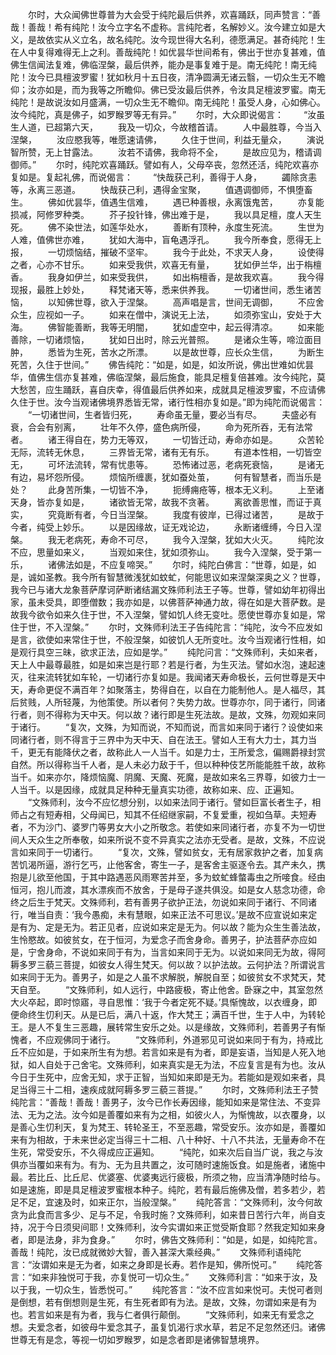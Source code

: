 <!-- { "loadSidebar": true } -->
　　尔时，大众闻佛世尊普为大会受于纯陀最后供养，欢喜踊跃，同声赞言：“善哉！善哉！希有纯陀！汝今立字名不虚称。言纯陀者，名解妙义。汝今建立如是大义，是故依实从义立名，故名纯陀。汝今现世得大名利，德愿满足。甚奇纯陀！生在人中复得难得无上之利。善哉纯陀！如优昙华世间希有，佛出于世亦复甚难，值佛生信闻法复难，佛临涅槃，最后供养，能办是事复难于是。南无纯陀！南无纯陀！汝今已具檀波罗蜜！犹如秋月十五日夜，清净圆满无诸云翳，一切众生无不瞻仰；汝亦如是，而为我等之所瞻仰。佛已受汝最后供养，令汝具足檀波罗蜜。南无纯陀！是故说汝如月盛满，一切众生无不瞻仰。南无纯陀！虽受人身，心如佛心。汝今纯陀，真是佛子，如罗睺罗等无有异。”
　　尔时，大众即说偈言：
　　“汝虽生人道，已超第六天，
　　我及一切众，今故稽首请。
　　人中最胜尊，今当入涅槃，
　　汝应愍我等，唯愿速请佛，
　　久住于世间，利益无量众，
　　演说智所赞，无上甘露法。
　　汝若不请佛，我命将不全，
　　是故应见为，稽请调御师。”
　　尔时，纯陀欢喜踊跃。譬如有人，父母卒丧，忽然还活，纯陀欢喜亦复如是。复起礼佛，而说偈言：
　　“快哉获己利，善得于人身，
　　蠲除贪恚等，永离三恶道。
　　快哉获己利，遇得金宝聚，
　　值遇调御师，不惧堕畜生。
　　佛如优昙华，值遇生信难，
　　遇已种善根，永离饿鬼苦，
　　亦复能损减，阿修罗种类。
　　芥子投针锋，佛出难于是，
　　我以具足檀，度人天生死。
　　佛不染世法，如莲华处水，
　　善断有顶种，永度生死流。
　　生世为人难，值佛世亦难，
　　犹如大海中，盲龟遇浮孔。
　　我今所奉食，愿得无上报，
　　一切烦恼结，摧破不坚牢。
　　我今于此处，不求天人身，
　　设使得之者，心亦不甘乐。
　　如来受我供，欢喜无有量，
　　犹如伊兰华，出于栴檀香。
　　我身如伊兰，如来受我供，
　　如出栴檀香，是故我欢喜。
　　我今得现报，最胜上妙处，
　　释梵诸天等，悉来供养我。
　　一切诸世间，悉生诸苦恼，
　　以知佛世尊，欲入于涅槃。
　　高声唱是言，世间无调御，
　　不应舍众生，应视如一子。
　　如来在僧中，演说无上法，
　　如须弥宝山，安处于大海。
　　佛智能善断，我等无明闇，
　　犹如虚空中，起云得清凉。
　　如来能善除，一切诸烦恼，
　　犹如日出时，除云光普照。
　　是诸众生等，啼泣面目肿，
　　悉皆为生死，苦水之所漂。
　　以是故世尊，应长众生信，
　　为断生死苦，久住于世间。”
　　佛告纯陀：“如是，如是，如汝所说，佛出世难如优昙华，值佛生信亦复甚难，佛临涅槃，最后施食，能具足檀复倍甚难。汝今纯陀，莫大愁苦，应生踊跃，喜自庆幸，得值最后供养如来，成就具足檀波罗蜜，不应请佛久住于世。汝今当观诸佛境界悉皆无常，诸行性相亦复如是。”即为纯陀而说偈言：
　　“一切诸世间，生者皆归死，
　　寿命虽无量，要必当有尽。
　　夫盛必有衰，合会有别离，
　　壮年不久停，盛色病所侵，
　　命为死所吞，无有法常者。
　　诸王得自在，势力无等双，
　　一切皆迁动，寿命亦如是。
　　众苦轮无际，流转无休息，
　　三界皆无常，诸有无有乐。
　　有道本性相，一切皆空无，
　　可坏法流转，常有忧患等。
　　恐怖诸过恶，老病死衰恼，
　　是诸无有边，易坏怨所侵。
　　烦恼所缠裹，犹如蚕处茧，
　　何有智慧者，而当乐是处？
　　此身苦所集，一切皆不净，
　　扼缚痈疮等，根本无义利。
　　上至诸天身，皆亦复如是，
　　诸欲皆无常，故我不贪著。
　　离欲善思惟，而证于真实，
　　究竟断有者，今日当涅槃。
　　我度有彼岸，已得过诸苦，
　　是故于今者，纯受上妙乐。
　　以是因缘故，证无戏论边，
　　永断诸缠缚，今日入涅槃。
　　我无老病死，寿命不可尽，
　　我今入涅槃，犹如大火灭。
　　纯陀汝不应，思量如来义，
　　当观如来住，犹如须弥山。
　　我今入涅槃，受于第一乐，
　　诸佛法如是，不应复啼哭。”
　　尔时，纯陀白佛言：“世尊，如是，如是，诚如圣教。我今所有智慧微浅犹如蚊虻，何能思议如来涅槃深奥之义？世尊，我今已与诸大龙象菩萨摩诃萨断诸结漏文殊师利法王子等。世尊，譬如幼年初得出家，虽未受具，即堕僧数；我亦如是，以佛菩萨神通力故，得在如是大菩萨数。是故我今欲令如来久住于世，不入涅槃，譬如饥人终无变吐。愿使世尊亦复如是，常住于世，不入涅槃。”
　　尔时，文殊师利法王子告纯陀言：“纯陀，汝今不应发如是言，欲使如来常住于世，不般涅槃，如彼饥人无所变吐。汝今当观诸行性相，如是观行具空三昧，欲求正法，应如是学。”
　　纯陀问言：“文殊师利，夫如来者，天上人中最尊最胜，如是如来岂是行耶？若是行者，为生灭法。譬如水泡，速起速灭，往来流转犹如车轮，一切诸行亦复如是。我闻诸天寿命极长，云何世尊是天中天，寿命更促不满百年？如聚落主，势得自在，以自在力能制他人。是人福尽，其后贫贱，人所轻蔑，为他策使。所以者何？失势力故。世尊亦尔，同于诸行，同诸行者，则不得称为天中天。何以故？诸行即是生死法故。是故，文殊，勿观如来同于诸行。
　　“复次，文殊，为知而说，不知而说，而言如来同于诸行？设使如来同诸行者，则不得言于三界中为天中天、自在法王。譬如人王有大力士，其力当千，更无有能降伏之者，故称此人一人当千。如是力士，王所爱念，偏赐爵禄封赏自然。所以得称当千人者，是人未必力敌于千，但以种种伎艺所能能胜千故，故称当千。如来亦尔，降烦恼魔、阴魔、天魔、死魔，是故如来名三界尊，如彼力士一人当千。以是因缘，成就具足种种无量真实功德，故称如来、应、正遍知。
　　“文殊师利，汝今不应忆想分别，以如来法同于诸行。譬如巨富长者生子，相师占之有短寿相，父母闻已，知其不任绍继家嗣，不复爱重，视如刍草。夫短寿者，不为沙门、婆罗门等男女大小之所敬念。若使如来同诸行者，亦复不为一切世间人天众生之所奉敬，如来所说不变不异真实之法亦无受者。是故，文殊，不应说言如来同于一切诸行。
　　“复次，文殊，譬如贫女，无有居家救护之者，加复病苦饥渴所逼，游行乞丐，止他客舍，寄生一子，是客舍主驱逐令去。其产未久，携抱是儿欲至他国，于其中路遇恶风雨寒苦并至，多为蚊虻蜂螫毒虫之所唼食。经由恒河，抱儿而渡，其水漂疾而不放舍，于是母子遂共俱没。如是女人慈念功德，命终之后生于梵天。文殊师利，若有善男子欲护正法，勿说如来同于诸行、不同诸行，唯当自责：‘我今愚痴，未有慧眼，如来正法不可思议。’是故不应宣说如来定是有为、定是无为。若正见者，应说如来定是无为。何以故？能为众生生善法故，生怜愍故。如彼贫女，在于恒河，为爱念子而舍身命。善男子，护法菩萨亦应如是，宁舍身命，不说如来同于有为，当言如来同于无为。以说如来同无为故，得阿耨多罗三藐三菩提，如彼女人得生梵天。何以故？以护法故。云何护法？所谓说言如来同于无为。善男子，如是之人虽不求解脱，解脱自至；如彼贫女不求梵天，梵天自至。
　　“文殊师利，如人远行，中路疲极，寄止他舍。卧寐之中，其室忽然大火卒起，即时惊寤，寻自思惟：‘我于今者定死不疑。’具惭愧故，以衣缠身，即便命终生忉利天。从是已后，满八十返，作大梵王；满百千世，生于人中，为转轮王。是人不复生三恶趣，展转常生安乐之处。以是缘故，文殊师利，若善男子有惭愧者，不应观佛同于诸行。
　　“文殊师利，外道邪见可说如来同于有为，持戒比丘不应如是，于如来所生有为想。若言如来是有为者，即是妄语，当知是人死入地狱，如人自处于己舍宅。文殊师利，如来真实是无为法，不应复言是有为也。汝从今日于生死中，应舍无知，求于正智，当知如来即是无为。若能如是观如来者，具足当得三十二相，速疾成就阿耨多罗三藐三菩提。”
　　尔时，文殊师利法王子赞纯陀言：“善哉！善哉！善男子，汝今已作长寿因缘，能知如来是常住法、不变异法、无为之法。汝今如是善覆如来有为之相，如彼火人，为惭愧故，以衣覆身，以是善心生忉利天，复为梵王、转轮圣王，不至恶趣，常受安乐。汝亦如是，善覆如来有为相故，于未来世必定当得三十二相、八十种好、十八不共法，无量寿命不在生死，常受安乐，不久得成应正遍知。
　　“纯陀，如来次后自当广说，我之与汝俱亦当覆如来有为。有为、无为且共置之，汝可随时速施饭食。如是施者，诸施中最。若比丘、比丘尼、优婆塞、优婆夷远行疲极，所须之物，应当清净随时给与。如是速施，即是具足檀波罗蜜根本种子。纯陀，若有最后施佛及僧，若多若少，若足不足，宜速及时，如来正尔，当般涅槃。”
　　纯陀答言：“文殊师利，汝今何故贪为此食而言多少、足与不足，令我时施？文殊师利，如来昔日苦行六年，尚自支持，况于今日须臾间耶！文殊师利，汝今实谓如来正觉受斯食耶？然我定知如来身者，即是法身，非为食身。”
　　尔时，佛告文殊师利：“如是，如是，如纯陀言。善哉！纯陀，汝已成就微妙大智，善入甚深大乘经典。”
　　文殊师利语纯陀言：“汝谓如来是无为者，如来之身即是长寿。若作是知，佛所悦可。”
　　纯陀答言：“如来非独悦可于我，亦复悦可一切众生。”
　　文殊师利言：“如来于汝，及以于我，一切众生，皆悉悦可。”
　　纯陀答言：“汝不应言如来悦可。夫悦可者则是倒想，若有倒想则是生死，有生死者即有为法。是故，文殊，勿谓如来是有为也。若言如来是有为者，我与仁者俱行颠倒。
　　“文殊师利，如来无有爱念之想。夫爱念者，如彼母牛爱念其子，虽复饥渴行求水草，若足不足忽然还归。诸佛世尊无有是念，等视一切如罗睺罗，如是念者即是诸佛智慧境界。
